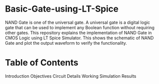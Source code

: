 # Basic-Gate-using-LT-Spice
NAND Gate is one of the universal gate. A universal gate is a digital logic gate that can be used to implement any Boolean function without requiring other gates. This repository explains the implementation of NAND Gate in CMOS Logic using LT Spice Simulator. This shows the schematic of NAND Gate and plot the output waveform to verify the functionality.

# Table of Contents
Introduction
Objectives
Circuit Details
Working
Simulation Results



